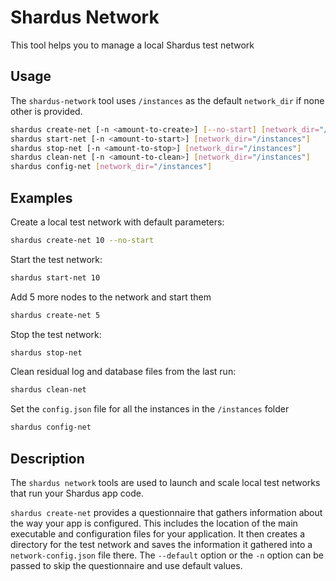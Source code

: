 # Shardus Network

This tool helps you to manage a local Shardus test network

## Usage

The `shardus-network` tool uses `/instances` as the default `network_dir` if none other is provided.

```sh
shardus create-net [-n <amount-to-create>] [--no-start] [network_dir="/instances"]
shardus start-net [-n <amount-to-start>] [network_dir="/instances"]
shardus stop-net [-n <amount-to-stop>] [network_dir="/instances"]
shardus clean-net [-n <amount-to-clean>] [network_dir="/instances"]
shardus config-net [network_dir="/instances"]
```

## Examples

Create a local test network with default parameters:

```sh
shardus create-net 10 --no-start
```

Start the test network:

```sh
shardus start-net 10
```

Add 5 more nodes to the network and start them

```sh
shardus create-net 5
```

Stop the test network:

```sh
shardus stop-net
```

Clean residual log and database files from the last run:

```sh
shardus clean-net
```

Set the `config.json` file for all the instances in the `/instances` folder

```sh
shardus config-net
```

## Description

The `shardus network` tools are used to launch and scale local test networks that run your Shardus app code.

`shardus create-net` provides a questionnaire that gathers information about the way your app is configured. This includes the location of the main executable and configuration files for your application. It then creates a directory for the test network and saves the information it gathered into a `network-config.json` file there. The `--default` option or the `-n` option can be passed to skip the questionnaire and use default values.
